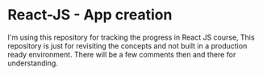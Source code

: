 # React-JS - App creation

I'm using this repository for tracking the progress in React JS course,
This repository is just for revisiting the concepts and not built in a production ready environment.
There will be a few comments then and there for understanding.


